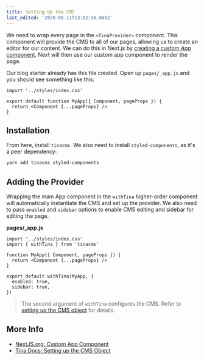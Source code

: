 ```yaml
---
title: Setting Up the CMS
last_edited: '2020-08-11T13:02:36.046Z'
---
```


We need to wrap every page in the `<TinaProvider>` component. This component will provide the CMS to all of our pages, allowing us to create an editor for our content. We can do this in Next.js by [creating a custom _App_ component](https://nextjs.org/docs#custom-app). Next will then use our custom app component to render the page.

Our blog starter already has this file created. Open up `pages/_app.js` and you should see something like this:

```jsx,copy
import '../styles/index.css'

export default function MyApp({ Component, pageProps }) {
  return <Component {...pageProps} />
}
```

## Installation

From here, install `tinacms`. We also need to install `styled-components`, as it's a peer dependency:

```bash
yarn add tinacms styled-components
```

## Adding the Provider

Wrapping the main App component in the `withTina` higher-order component will automatically instantiate the CMS and set up the provider. We also need to pass `enabled` and `sidebar` options to enable CMS editing and sidebar for editing the page.

**pages/\_app.js**

```jsx,copy
import '../styles/index.css'
import { withTina } from 'tinacms'

function MyApp({ Component, pageProps }) {
  return <Component {...pageProps} />
}

export default withTina(MyApp, {
  enabled: true,
  sidebar: true,
})
```

> The second argument of `withTina` configures the CMS. Refer to [setting up the CMS object](/docs/cms#setting-up-the-cms-object) for details.

## More Info

- [NextJS.org: Custom App Component](https://nextjs.org/docs/advanced-features/custom-app)
- [Tina Docs: Setting up the CMS Object](/docs/cms#setting-up-the-cms-object)
